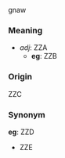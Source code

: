gnaw
### Meaning
+ _adj_: ZZA
    + __eg__: ZZB

### Origin

ZZC

### Synonym

__eg__: ZZD

+ ZZE


